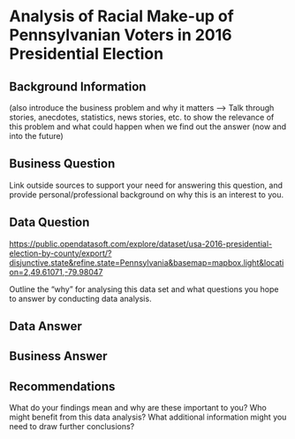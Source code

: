 # Analysis of Racial Make-up of Pennsylvanian Voters in 2016 Presidential Election

## Background Information 
(also introduce the business problem and why it matters --> Talk through stories, anecdotes, statistics, news stories, etc. to show the relevance of this problem and what could happen when we find out the answer (now and into the future)

## Business Question

Link outside sources to support your need for answering this question, and provide personal/professional background on why this is an interest to you.

## Data Question 

https://public.opendatasoft.com/explore/dataset/usa-2016-presidential-election-by-county/export/?disjunctive.state&refine.state=Pennsylvania&basemap=mapbox.light&location=2,49.61071,-79.98047

Outline the “why” for analysing this data set and what questions you hope to answer by conducting data analysis.

## Data Answer 

## Business Answer 

## Recommendations 

What do your findings mean and why are these important to you? Who might benefit from this data analysis? What additional information might you need to draw further conclusions?
